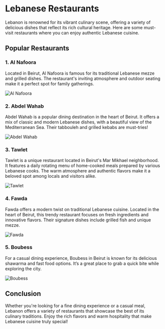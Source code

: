 <head>
    <link rel="stylesheet" href="style.css">
</head>

# Lebanese Restaurants

Lebanon is renowned for its vibrant culinary scene, offering a variety of delicious dishes that reflect its rich cultural heritage. Here are some must-visit restaurants where you can enjoy authentic Lebanese cuisine.

## Popular Restaurants

### 1. **Al Nafoora**

Located in Beirut, Al Nafoora is famous for its traditional Lebanese mezze and grilled dishes. The restaurant's inviting atmosphere and outdoor seating make it a perfect spot for family gatherings.

![Al Nafoora](https://github.com/Mary-create24/escapade-libanaise/raw/main/images/al-nafoora.jpg)

### 2. **Abdel Wahab**

Abdel Wahab is a popular dining destination in the heart of Beirut. It offers a mix of classic and modern Lebanese dishes, with a beautiful view of the Mediterranean Sea. Their tabbouleh and grilled kebabs are must-tries!

![Abdel Wahab](https://github.com/Mary-create24/escapade-libanaise/raw/main/images/abdel-wahab.jpg)

### 3. **Tawlet**

Tawlet is a unique restaurant located in Beirut's Mar Mikhael neighborhood. It features a daily rotating menu of home-cooked meals prepared by various Lebanese cooks. The warm atmosphere and authentic flavors make it a beloved spot among locals and visitors alike.

![Tawlet](https://github.com/Mary-create24/escapade-libanaise/raw/main/images/tawlet.jpg)

### 4. **Fawda**

Fawda offers a modern twist on traditional Lebanese cuisine. Located in the heart of Beirut, this trendy restaurant focuses on fresh ingredients and innovative flavors. Their signature dishes include grilled fish and unique mezze.

![Fawda](https://github.com/Mary-create24/escapade-libanaise/raw/main/images/fawda.jpg)

### 5. **Boubess**

For a casual dining experience, Boubess in Beirut is known for its delicious shawarma and fast food options. It’s a great place to grab a quick bite while exploring the city.

![Boubess](https://github.com/Mary-create24/escapade-libanaise/raw/main/images/boubess.jpg)

## Conclusion

Whether you're looking for a fine dining experience or a casual meal, Lebanon offers a variety of restaurants that showcase the best of its culinary traditions. Enjoy the rich flavors and warm hospitality that make Lebanese cuisine truly special!

